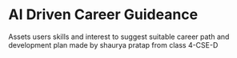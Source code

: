 
# AI Driven Career Guideance

Assets users skills and interest to suggest suitable career path and development plan made by shaurya pratap from class 4-CSE-D

